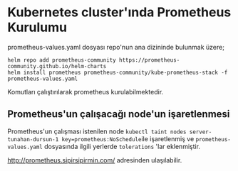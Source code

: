 # Kubernetes cluster'ında Prometheus Kurulumu


prometheus-values.yaml dosyası repo'nun ana dizininde bulunmak üzere; 

```
helm repo add prometheus-community https://prometheus-community.github.io/helm-charts
helm install prometheus prometheus-community/kube-prometheus-stack -f prometheus-values.yaml
```

Komutları çalıştırılarak prometheus kurulabilmektedir.

## Prometheus'un çalışacağı node'un işaretlenmesi

Prometheus'un çalışması istenilen node `kubectl taint nodes server-tunahan-dursun-1 key=prometheus:NoSchedule`ile işaretlenmiş ve `prometheus-values.yaml` dosyasında ilgili yerlerde `tolerations` 'lar eklenmiştir. 


http://prometheus.sipirsipirmin.com/ adresinden ulaşılabilir.